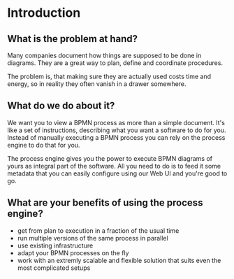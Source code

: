 # Introduction

## What is the problem at hand?

Many companies document how things are supposed to be done in diagrams. They
are a great way to plan, define and coordinate procedures.

The problem is, that making sure they are actually used costs time and energy,
so in reality they often vanish in a drawer somewhere.

## What do we do about it?

We want you to view a BPMN process as more than a simple document. It's like a set of instructions, describing what you want a software to do for you. Instead of manually executing a BPMN process you can rely on the process engine to do that for you.

The process engine gives you the power to execute BPMN diagrams of yours as integral part of the software. All you need to do is to feed it some metadata that you can easily configure using our Web UI and you're good to go.

## What are your benefits of using the process engine?

* get from plan to execution in a fraction of the usual time
* run multiple versions of the same process in parallel
* use existing infrastructure
* adapt your BPMN processes on the fly
* work with an extremly scalable and flexible solution that suits even the most complicated setups